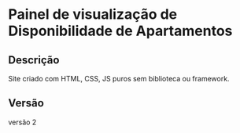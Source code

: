 # Painel de visualização de Disponibilidade de Apartamentos

## Descrição
Site criado com HTML, CSS, JS puros sem biblioteca ou framework.

## Versão
versão 2